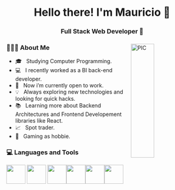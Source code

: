 <h1 align="center">Hello there! I'm Mauricio 👋 </h1>
<h3 align="center">Full Stack Web Developer 🚀</h3>
<div>
<img width = "35%" align="right" alt="PIC" height="300px" src="https://media.giphy.com/media/PI3QGKFN6XZUCMMqJm/giphy.gif" />
<div align="left"> 
  <h3> 👨🏻‍💻 About Me </h3>

  - 🎓 &nbsp; Studying Computer Programming.
  - 💻 &nbsp; I recently worked as a BI back-end developer.
  - 💼 &nbsp; Now i’m currently open to work.
  - 💡 &nbsp; Always exploring new technologies and looking for quick hacks. 
  - 📚 &nbsp; Learning more about Backend Architectures and Frontend Developement libraries like React.
  - 📈 &nbsp; Spot trader.  
  - 👾 &nbsp; Gaming as hobbie.
</div> 
</div>

<div>
  <h3> 💻 Languages and Tools </h3>
  <p>
   <img src="https://upload.wikimedia.org/wikipedia/commons/thumb/c/c3/Python-logo-notext.svg/1024px-Python-logo-notext.svg.png" width="50"> <img src="https://icon-library.com/images/django-icon/django-icon-12.jpg" width="50">    
    <img src="https://cdn-icons-png.flaticon.com/512/732/732212.png" width="50"><img src="https://cdn-icons-png.flaticon.com/512/732/732190.png"   width="50"><img src="https://upload.wikimedia.org/wikipedia/commons/thumb/a/a7/React-icon.svg/2300px-React-icon.svg.png" width="50"><img src="https://git-scm.com/images/logos/downloads/Git-Icon-1788C.png" width="50">
  <p>
</div>
